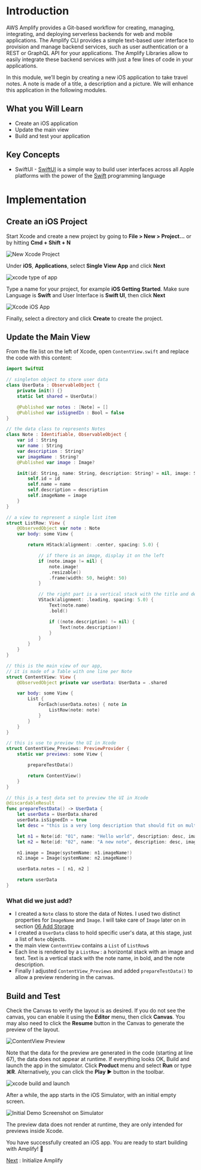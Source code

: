 # Introduction

AWS Amplify provides a Git-based workflow for creating, managing, integrating, and deploying serverless backends for web and mobile applications. The Amplify CLI provides a simple text-based user interface to provision and manage backend services, such as user authentication or a REST or GraphQL API for your applications. The Amplify Libraries allow to easily integrate these backend services with just a few lines of code in your applications.

In this module, we’ll begin by creating a new iOS application to take travel notes. A note is made of a title, a description and a picture. We will enhance this application in the following modules.

## What you Will Learn

- Create an iOS application
- Update the main view
- Build and test your application

## Key Concepts

- SwiftUI - [SwiftUI](https://developer.apple.com/xcode/swiftui/) is a simple way to build user interfaces across all Apple platforms with the power of the [Swift](https://swift.org/) programming language

# Implementation

## Create an iOS Project

Start Xcode and create a new project by going to **File > New > Project...** or by hitting **Cmd + Shift + N**

![New Xcode Project](img/new-xcode-project.png)

Under **iOS**, **Applications**, select **Single View App** and click **Next**

![xcode type of app](img/xcode-ios-app.png)

Type a name for your project, for example **iOS Getting Started**.  Make sure Language is **Swift** and User Interface is **Swift UI**, then click **Next**

![Xcode iOS App](img/xcode-project-configuration.png)

Finally, select a directory and click **Create** to create the project.

## Update the Main View

From the file list on the left of Xcode, open `ContentView.swift` and replace the code with this content:

```swift
import SwiftUI

// singleton object to store user data
class UserData : ObservableObject {
    private init() {}
    static let shared = UserData()

    @Published var notes : [Note] = []
    @Published var isSignedIn : Bool = false
}

// the data class to represents Notes
class Note : Identifiable, ObservableObject {
    var id : String
    var name : String
    var description : String?
    var imageName : String?
    @Published var image : Image?

    init(id: String, name: String, description: String? = nil, image: String? = nil ) {
        self.id = id
        self.name = name
        self.description = description
        self.imageName = image
    }
}

// a view to represent a single list item
struct ListRow: View {
    @ObservedObject var note : Note
    var body: some View {

        return HStack(alignment: .center, spacing: 5.0) {

            // if there is an image, display it on the left
            if (note.image != nil) {
                note.image!
                .resizable()
                .frame(width: 50, height: 50)
            }

            // the right part is a vertical stack with the title and description
            VStack(alignment: .leading, spacing: 5.0) {
                Text(note.name)
                .bold()

                if ((note.description) != nil) {
                    Text(note.description!)
                }
            }
        }
    }
}

// this is the main view of our app, 
// it is made of a Table with one line per Note
struct ContentView: View {
    @ObservedObject private var userData: UserData = .shared

    var body: some View {
        List {
            ForEach(userData.notes) { note in
                ListRow(note: note)
            }
        }
    }
}

// this is use to preview the UI in Xcode
struct ContentView_Previews: PreviewProvider {
    static var previews: some View {

        prepareTestData()

        return ContentView()
    }
}

// this is a test data set to preview the UI in Xcode
@discardableResult
func prepareTestData() -> UserData {
    let userData = UserData.shared
    userData.isSignedIn = true
    let desc = "this is a very long description that should fit on multiiple lines.\nit even has a line break\nor two."

    let n1 = Note(id: "01", name: "Hello world", description: desc, image: "mic")
    let n2 = Note(id: "02", name: "A new note", description: desc, image: "phone")

    n1.image = Image(systemName: n1.imageName!)
    n2.image = Image(systemName: n2.imageName!)

    userData.notes = [ n1, n2 ]

    return userData
}

```

### What did we just add?

- I created a `Note` class to store the data of Notes. I used two distinct properties for `ImageName` and `Image`. I will take care of `Image` later on in section [06 Add Storage](o6_add_storage.md)
- I created a `UserData` class to hold specific user's data, at this stage, just a list of `Note` objects.
- the main view `ContentView` contains a `List` of `ListRow`s
- Each line is rendered by a `ListRow` : a horizontal stack with an image and text.  Text is a vertical stack with the note name, in bold, and the note description.
- Finally I adjusted `ContentView_Previews` and added `prepareTestData()` to allow a preview rendering in the canvas.

## Build and Test

Check the Canvas to verify the layout is as desired.  If you do not see the canvas, you can enable it using the **Editor** menu, then click **Canvas**. You may also need to click the **Resume** button in the Canvas to generate the preview of the layout.

![ContentView Preview](img/contentview-preview.png)

Note that the data for the preview are generated in the code (starting at line 67), the data does not appear at runtime. If everything looks OK, Build and launch the app in the simulator. Click **Product** menu and select **Run** or type **&#8984;R**. Alternatively, you can click the **Play** ▶️  button in the toolbar.

![xcode build and launch](img/build-and-launch.png)

After a while, the app starts in the iOS Simulator, with an initial empty screen.

![Initial Demo Screenshot on Simulator](img/initial-demo-screenshot.png)

The preview data does not render at runtime, they are only intended for previews inside Xcode.

You have successfully created an iOS app. You are ready to start building with Amplify! 🎉

[Next](/03_initialize_amplify.md) : Initialize Amplify